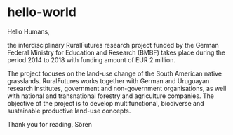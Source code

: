 # hello-world
Hello Humans,

the interdisciplinary RuralFutures research project funded by the German Federal Ministry for Education and Research (BMBF) takes place during the period 2014 to 2018 with funding amount of EUR 2 million.

The project focuses on the land-use change of the South American native grasslands. RuralFutures works together with German and Uruguayan research institutes, government and non-government organisations, as well with national and transnational forestry and agriculture companies. The objective of the project is to develop multifunctional, biodiverse and sustainable productive land-use concepts.

Thank you for reading,
Sören
